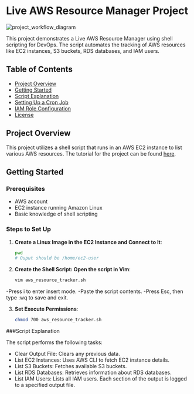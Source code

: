 # Live AWS Resource Manager Project
![project_workflow_diagram](https://github.com/user-attachments/assets/72c63584-dce7-4c8d-b94d-b3c2f5986ecc)


This project demonstrates a Live AWS Resource Manager using shell scripting for DevOps. The script automates the tracking of AWS resources like EC2 instances, S3 buckets, RDS databases, and IAM users.

## Table of Contents
- [Project Overview](#project-overview)
- [Getting Started](#getting-started)
- [Script Explanation](#script-explanation)
- [Setting Up a Cron Job](#setting-up-a-cron-job)
- [IAM Role Configuration](#iam-role-configuration)
- [License](#license)

## Project Overview

This project utilizes a shell script that runs in an AWS EC2 instance to list various AWS resources. The tutorial for the project can be found [here](https://www.youtube.com/watch?v=gx5E47R9fGk&list=PLdpzxOOAlwvIKMhk8WhzN1pYoJ1YU8Csa&index=13).

## Getting Started

### Prerequisites

- AWS account
- EC2 instance running Amazon Linux
- Basic knowledge of shell scripting

### Steps to Set Up

1. **Create a Linux Image in the EC2 Instance and Connect to It**:
   ```bash
   pwd
   # Ouput should be /home/ec2-user
2. **Create the Shell Script: Open the script in Vim**:
   ```bash
   vim aws_resource_tracker.sh
   
  -Press i to enter insert mode.
  -Paste the script contents.
  -Press Esc, then type :wq to save and exit.
  
3. **Set Execute Permissions**:
   ```bash
   chmod 700 aws_resource_tracker.sh

###Script Explanation

The script performs the following tasks:

 - Clear Output File: Clears any previous data.
 - List EC2 Instances: Uses AWS CLI to fetch EC2 instance details.
 - List S3 Buckets: Fetches available S3 buckets.
 - List RDS Databases: Retrieves information about RDS databases.
 - List IAM Users: Lists all IAM users.
Each section of the output is logged to a specified output file.
